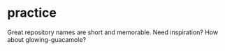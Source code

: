 # practice
Great repository names are short and memorable. Need inspiration? How about glowing-guacamole?
